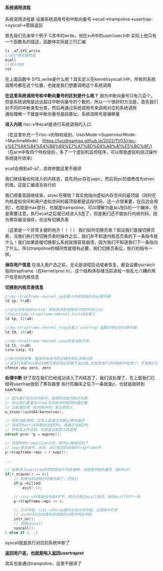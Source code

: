 #### 系统调用流程
系统调用流程是
设置系统调用号和中断向量号->ecall->trampoline->usertrap->syscall->原路返回


首先我们先来举个例子 C库中的write，他在xv6中的user/user.h中
实际上他只有一个函数名的描述，函数体实际是三行汇编

```C++
li  a7,SYS_write
//给a7寄存器赋值
ecall 
//进入内核
ret 
```
在上面函数中 SYS_write是什么呢？其实定义在kernel/syscall.h中，所有的系统调用号都在这个位置，也就是我们想要调用这个系统调用

**在这里系统调用号和中断向量号的区别是什么呢？**
因为中断向量号只有几百个，但是系统调用是远远超过中断向量号的个数的，所以一个很好的方法是，首先我们对不同的中断类型分类，然后再通过系统调用号来调用对应的系统调用     
通俗理解一下就是中断向量号是段基址，系统调用号是偏移量


**进入内核**
risc-v中ecall是进行系统调用的入口

（在这里补充一下risc-v的特权级别，UserMode->SupervisorMode->MachineMode）
(https://lucidreamiss.github.io/2022/11/03/risc-v%E7%9A%84%E4%B8%89%E7%A7%8D%E6%A8%A1%E5%BC%8F/)
（在arm中有四个特权级别，多了一个虚拟机监控程序，可以帮助虚拟机绕过操作系统提升效率）

ecall会用到a0-a7，具体参数这里不细讲


我们继续看如何进入的内核态，首先将pc存在sepc，然后将pc的值修改为stvec的值，这是汇编语言执行的

我们顺着思路继续来，stvec在哪呢？其实他指向虚拟内存空间的最顶层（同时在内核虚拟空间和用户虚拟空间的最顶层都是这段代码，这一点很重要，在后边会用到），也就是max部分，也就是trampoline，可以理解为是从U到S的一个蹦床，但是需要注意，执行ecall之后就已经进入S态了，但是我们还不能执行内核代码，因为寄存器没保存，也没有切换页表

（这里是一个非常关键的地方！！！）
我们如何切换页表？假设我们直接切换页表，当我们执行完切换页表的操作之后，我们并不知道内核态页表的下一条指令是什么！我们如果直接切换那么系统就很容易崩溃，因为我们不知道我们下一条指向了什么，所以tranpoline的相同性就很有必要，我们切换页表后，执行的指令一样。


**保存用户信息**
在进入用户态之前，无论是进程启动或者恢复，都会设置sscratch指向trapframe（在kernel/proc.h），这个结构体存储当前进程一些乱七八糟的用户信息和内核信息

**切换到内核页表信息**
```C++
//从p->trapframe->kernel_sp处载入内核栈指针到sp寄存器
ld sp, 8(a0)

//让tp持有当前hartid，貌似是当前进程执行的CPU核心id
//hartid从p->trapframe->kernel_hartid处载入
ld tp, 32(a0)

//从p->trapframe->kernel_trap处载入`usertrap`函数的地址到t0寄存器
ld t0, 16(a0)

//从p->trapframe->kernel_satp恢复内核页表
ld t1, 0(a0)
csrw satp, t1

//执行内存屏障，确保内存访问的正确性和乱序等问题
//清空TLB缓存以保证切换页表后地址转换不会出错,也就是用户态的映射不能用了，毕竟我们已经进入了内核态
sfence.vma zero, zero
```

**处理中断**
好了现在我们已经成功进入了内核态了，我们该处理了，在上面我们已经将usertrap放到了寄存器里
执行完蹦床之后下一条就是jr，也就是跳转到usertrap

```C++
// 因为我们现在在内核中，使用的也是内核的页表
// 所以我们要重写stvec为内核中的陷阱向量位置
// 以处理后续（在内核中时）发生的陷入
w_stvec((uint64)kernelvec);

// 获取当前进程，实际上是通过读取tp寄存器中
// 保存的hartid获取到当前CPU，再通过当前CPU
// 获取其上的进程，也就是当前陷入的进程
struct proc *p = myproc();

// 在跳转到trampoline之前，用户pc被保存到了
// sepc寄存器中，现在，将它保存到进程的trapframe中
p->trapframe->epc = r_sepc();

...

// 如果进入usertrap的原因是由于系统调用，也就是中断向量号（由8标识）
if(r_scause() == 8){
    // 如果当前进程已经被杀掉了，不执行
    if(p->killed)
        exit(-1);

    // risc-v中每条指令是4字节，相当于跳过ecall指令，指向ecall的下一条
    p->trapframe->epc += 4;

    // 打开中断，risc-v的trap硬件总会关闭中断，在程序中打开
    // 让xv6可以在处理系统调用的过程中响应中断
    intr_on();
    // 调用syscall
    syscall();
} else if {...}
```

syscall就是执行对应的系统中断了


**返回用户态，也就是陷入返回usertrapret**

其实也是通过trampoline，这里不细讲了

